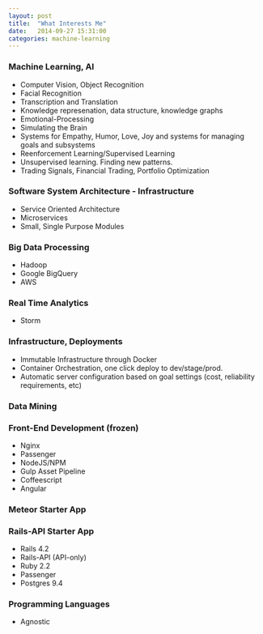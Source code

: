 ```yaml
---
layout: post
title:  "What Interests Me"
date:   2014-09-27 15:31:00
categories: machine-learning
---
```


### Machine Learning, AI
- Computer Vision, Object Recognition
- Facial Recognition
- Transcription and Translation
- Knowledge represenation, data structure, knowledge graphs
- Emotional-Processing
- Simulating the Brain
- Systems for Empathy, Humor, Love, Joy and systems for managing goals and subsystems
- Reenforcement Learning/Supervised Learning
- Unsupervised learning. Finding new patterns.
- Trading Signals, Financial Trading, Portfolio Optimization

### Software System Architecture - Infrastructure
- Service Oriented Architecture
- Microservices
- Small, Single Purpose Modules

### Big Data Processing
- Hadoop
- Google BigQuery
- AWS

### Real Time Analytics
- Storm

### Infrastructure, Deployments
- Immutable Infrastructure through Docker
- Container Orchestration, one click deploy to dev/stage/prod.
- Automatic server configuration based on goal settings (cost, reliability requirements, etc)

### Data Mining

### Front-End Development (frozen)
- Nginx
- Passenger
- NodeJS/NPM
- Gulp Asset Pipeline
- Coffeescript
- Angular

### Meteor Starter App


### Rails-API Starter App
- Rails 4.2
- Rails-API (API-only)
- Ruby 2.2
- Passenger
- Postgres 9.4

### Programming Languages
- Agnostic
